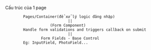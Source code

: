 Cấu trúc của 1 page

            Pages/Container(để xử lý logic đăng nhập)
                                ||
                        (Form Component)
            Handle form validations and triggers callback on submit
                                ||
                    Form Fields - Base Control
            Eg: InputField, PhotoField...


